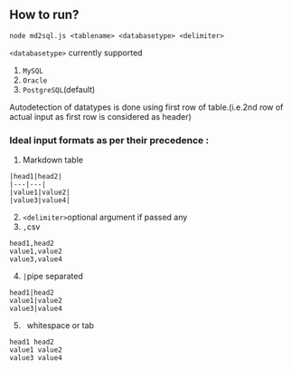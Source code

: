 ## How to run?
```
node md2sql.js <tablename> <databasetype> <delimiter>
```




`<databasetype>` currently supported
1. `MySQL`
2. `Oracle`
3. `PostgreSQL`(default)

Autodetection of datatypes is done using first row of table.(i.e.2nd row of actual input as first row is considered as header)
### Ideal input formats as per their precedence :
1. Markdown table
```
|head1|head2|
|---|---|
|value1|value2|
|value3|value4|
```
2. `<delimiter>`optional argument if passed any
3. `,`csv
```
head1,head2
value1,value2
value3,value4
```
4. `|`pipe separated
```
head1|head2
value1|value2
value3|value4
```
5. ` `whitespace or tab
```
head1 head2
value1 value2
value3 value4
```
